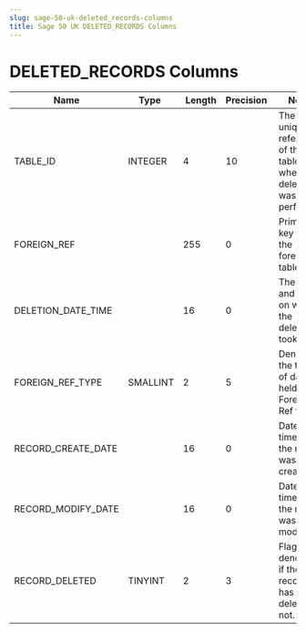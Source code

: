 ```yaml
---
slug: sage-50-uk-deleted_records-columns
title: Sage 50 UK DELETED_RECORDS Columns
---
```

# DELETED_RECORDS Columns

| Name | Type  |  Length | Precision  |  Notes  | Example |
| --- | --- | --- | --- | --- | --- |
| TABLE_ID | INTEGER | 4 | 10 | The unique reference of the table where the deletion was performed |  |
| FOREIGN_REF |  | 255 | 0 | Primary key from the foreign table |  |
| DELETION_DATE_TIME |  | 16 | 0 | The date and time on which the deletion took place |  |
| FOREIGN_REF_TYPE | SMALLINT | 2 | 5 | Denotes the type of data held in the Foreign Ref field |  |
| RECORD_CREATE_DATE |  | 16 | 0 | Date and time when the record was created. |  |
| RECORD_MODIFY_DATE |  | 16 | 0 | Date and time when the record was modified. |  |
| RECORD_DELETED | TINYINT | 2 | 3 | Flag denoting if the record has been deleted or not. |  |
